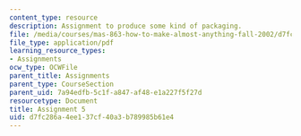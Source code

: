 ```yaml
---
content_type: resource
description: Assignment to produce some kind of packaging.
file: /media/courses/mas-863-how-to-make-almost-anything-fall-2002/d7fc286a4ee137cf40a3b789985b61e4_assignment5.pdf
file_type: application/pdf
learning_resource_types:
- Assignments
ocw_type: OCWFile
parent_title: Assignments
parent_type: CourseSection
parent_uid: 7a94edfb-5c1f-a847-af48-e1a227f5f27d
resourcetype: Document
title: Assignment 5
uid: d7fc286a-4ee1-37cf-40a3-b789985b61e4
---
```

